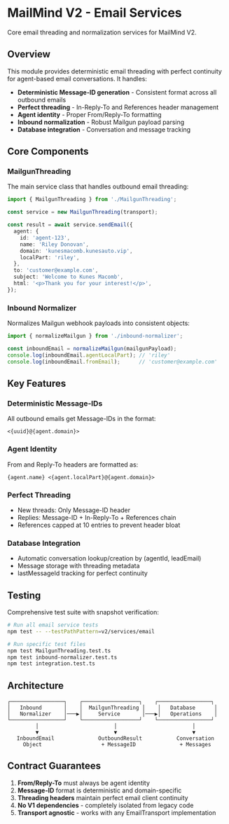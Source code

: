# MailMind V2 - Email Services

Core email threading and normalization services for MailMind V2.

## Overview

This module provides deterministic email threading with perfect continuity for agent-based email conversations. It handles:

- **Deterministic Message-ID generation** - Consistent format across all outbound emails
- **Perfect threading** - In-Reply-To and References header management
- **Agent identity** - Proper From/Reply-To formatting
- **Inbound normalization** - Robust Mailgun payload parsing
- **Database integration** - Conversation and message tracking

## Core Components

### MailgunThreading

The main service class that handles outbound email threading:

```typescript
import { MailgunThreading } from './MailgunThreading';

const service = new MailgunThreading(transport);

const result = await service.sendEmail({
  agent: {
    id: 'agent-123',
    name: 'Riley Donovan',
    domain: 'kunesmacomb.kunesauto.vip',
    localPart: 'riley',
  },
  to: 'customer@example.com',
  subject: 'Welcome to Kunes Macomb',
  html: '<p>Thank you for your interest!</p>',
});
```

### Inbound Normalizer

Normalizes Mailgun webhook payloads into consistent objects:

```typescript
import { normalizeMailgun } from './inbound-normalizer';

const inboundEmail = normalizeMailgun(mailgunPayload);
console.log(inboundEmail.agentLocalPart); // 'riley'
console.log(inboundEmail.fromEmail);      // 'customer@example.com'
```

## Key Features

### Deterministic Message-IDs

All outbound emails get Message-IDs in the format:
```
<{uuid}@{agent.domain}>
```

### Agent Identity

From and Reply-To headers are formatted as:
```
{agent.name} <{agent.localPart}@{agent.domain}>
```

### Perfect Threading

- New threads: Only Message-ID header
- Replies: Message-ID + In-Reply-To + References chain
- References capped at 10 entries to prevent header bloat

### Database Integration

- Automatic conversation lookup/creation by (agentId, leadEmail)
- Message storage with threading metadata
- lastMessageId tracking for perfect continuity

## Testing

Comprehensive test suite with snapshot verification:

```bash
# Run all email service tests
npm test -- --testPathPattern=v2/services/email

# Run specific test files
npm test MailgunThreading.test.ts
npm test inbound-normalizer.test.ts
npm test integration.test.ts
```

## Architecture

```
┌─────────────────┐    ┌──────────────────┐    ┌─────────────────┐
│   Inbound       │    │  MailgunThreading │    │   Database      │
│   Normalizer    │───▶│     Service       │───▶│   Operations    │
└─────────────────┘    └──────────────────┘    └─────────────────┘
         │                        │                        │
         ▼                        ▼                        ▼
   InboundEmail              OutboundResult           Conversation
     Object                   + MessageID              + Messages
```

## Contract Guarantees

1. **From/Reply-To** must always be agent identity
2. **Message-ID** format is deterministic and domain-specific  
3. **Threading headers** maintain perfect email client continuity
4. **No V1 dependencies** - completely isolated from legacy code
5. **Transport agnostic** - works with any EmailTransport implementation
